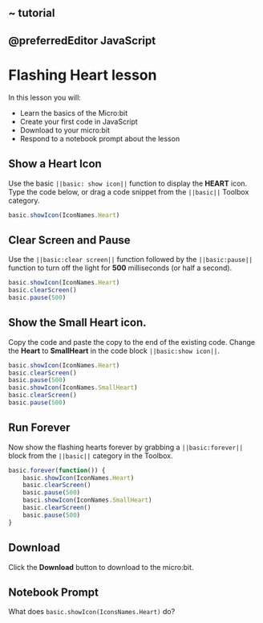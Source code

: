 ## ~ tutorial
## @preferredEditor JavaScript

# Flashing Heart lesson 

In this lesson you will:
* Learn the basics of the Micro:bit
* Create your first code in JavaScript 
* Download to your micro:bit 
* Respond to  a notebook prompt about the lesson

## Show a Heart Icon 

Use the basic ``||basic: show icon||`` function to display the **HEART** 
icon. Type the code below, or drag a code snippet from the ``||basic||`` 
Toolbox category.

```typescript
basic.showIcon(IconNames.Heart)
```

## Clear Screen and Pause

Use the ``||basic:clear screen||`` function followed by the ``||basic:pause||`` 
function to turn off the light for **500** milliseconds (or half a second).

```typescript
basic.showIcon(IconNames.Heart)
basic.clearScreen()
basic.pause(500)
```

## Show the Small Heart icon.
Copy the code and paste the copy to the end of the existing code.
Change the **Heart** to **SmallHeart** in the code block
``||basic:show icon||``.

```typescript
basic.showIcon(IconNames.Heart)
basic.clearScreen()
basic.pause(500)
basic.showIcon(IconNames.SmallHeart)
basic.clearScreen()
basic.pause(500)
```

## Run Forever 

Now show the flashing hearts forever by grabbing a 
``||basic:forever||`` block from the ``||basic||`` category 
in the Toolbox.

```typescript
basic.forever(function()) {
    basic.showIcon(IconNames.Heart)
    basic.clearScreen()
    basic.pause(500)
    basci.showIcon(IconNames.SmallHeart)
    basic.clearScreen()
    basic.pause(500)
}
```

## Download
Click the **Download**  button to download to the micro:bit.

## Notebook Prompt
What does ```basic.showIcon(IconsNames.Heart)``` do?
